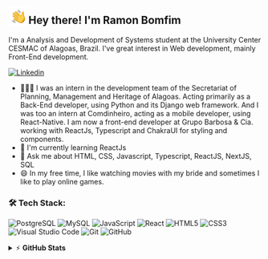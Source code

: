 <img src="./assets/Hand%20Wave.gif" width='40' align="left"/><h2>Hey there! I'm Ramon Bomfim</h2>
I'm a Analysis and Development of Systems student at the University Center CESMAC of Alagoas, Brazil. I've great interest in Web development, mainly Front-End development.
<br />

[![Linkedin](https://img.shields.io/badge/-Ramon_Bomfim-blue?style=flat-square&logo=Linkedin&logoColor=white)](https://www.linkedin.com/in/ramon-bomfim-8372a919a/)
<br />

- 👩🏻‍💻 I was an intern in the development team of the Secretariat of Planning, Management and Heritage of Alagoas. Acting primarily as a Back-End developer, using Python and its Django web framework. And I was too an intern at Comdinheiro, acting as a mobile developer, using React-Native. I am now a front-end developer at Grupo Barbosa & Cia. working with ReactJs, Typescript and ChakraUI for styling and components.
- 🌱 I'm currently learning ReactJs
- 💬 Ask me about HTML, CSS, Javascript, Typescript, ReactJS, NextJS, SQL
- 😄 In my free time, I like watching movies with my bride and sometimes I like to play online games.

### 🛠️ Tech Stack:

![PostgreSQL](https://img.shields.io/badge/-PostgreSQL-black?style=flat-square&logo=postgresql)
![MySQL](https://img.shields.io/badge/-MySQL-black?style=flat-square&logo=mysql)
![JavaScript](https://img.shields.io/badge/-Javascript-black?style=flat-square&logo=javascript)
![React](https://img.shields.io/badge/-React-black?style=flat-square&logo=react)
![HTML5](https://img.shields.io/badge/-HTML5-black?style=flat-square&logo=html5&logoColor=white)
![CSS3](https://img.shields.io/badge/-CSS3-black?style=flat-square&logo=css3)
![Visual Studio Code](https://img.shields.io/badge/-Visual%20Studio%20Code-black?style=flat-square&logo=visual-studio-code)
![Git](https://img.shields.io/badge/-Git-black?style=flat-square&logo=git)
![GitHub](https://img.shields.io/badge/-GitHub-black?style=flat-square&logo=github)
<br />

<details>
    <summary>&#9889 <b>GitHub Stats</b></summary><br/>

[![My Github Stats](https://github-readme-stats.vercel.app/api?username=RamonBomfim&show_icons=true&theme=midnight-purple)](https://github.com/RamonBomfim) [![Top Language](https://github-readme-stats.vercel.app/api/top-langs/?username=RamonBomfim&layout=compact&theme=midnight-purple)](https://github.com/RamonBomfim)

<img src="https://komarev.com/ghpvc/?username=RamonBomfim&color=blueviolet" align="left">
</details>

